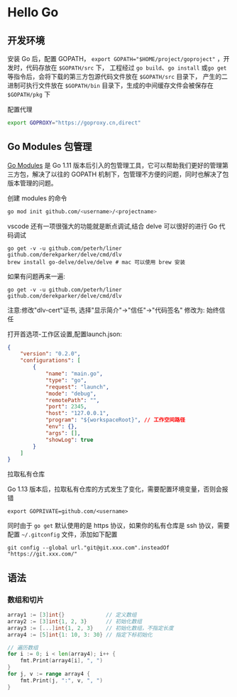 # Hello Go


## 开发环境

安装 Go 后，配置 GOPATH， `export GOPATH="$HOME/project/goproject"` ，开发时，代码存放在 `$GOPATH/src` 下， 工程经过 `go build`、`go install` 或`go get` 等指令后，会将下载的第三方包源代码文件放在 `$GOPATH/src` 目录下， 产生的二进制可执行文件放在 `$GOPATH/bin` 目录下，生成的中间缓存文件会被保存在 `$GOPATH/pkg` 下


配置代理
```bash
export GOPROXY="https://goproxy.cn,direct"
```


## Go Modules 包管理

[Go Modules](https://go.dev/blog/using-go-modules) 是 Go 1.11 版本后引入的包管理工具，它可以帮助我们更好的管理第三方包，解决了以往的 GOPATH 机制下，包管理不方便的问题，同时也解决了包版本管理的问题。


创建 modules 的命令
```bash
go mod init github.com/<username>/<projectname>
```



vscode 还有一项很强大的功能就是断点调试,结合 delve 可以很好的进行 Go 代码调试

```shell
go get -v -u github.com/peterh/liner github.com/derekparker/delve/cmd/dlv
brew install go-delve/delve/delve # mac 可以使用 brew 安装
```

如果有问题再来一遍:
```shell
go get -v -u github.com/peterh/liner github.com/derekparker/delve/cmd/dlv
```

注意:修改"dlv-cert"证书, 选择"显示简介"->"信任"->"代码签名" 修改为: 始终信任

打开首选项-工作区设置,配置launch.json:
```json
{
    "version": "0.2.0",
    "configurations": [
        {
            "name": "main.go",
            "type": "go",
            "request": "launch",
            "mode": "debug",
            "remotePath": "",
            "port": 2345,
            "host": "127.0.0.1",
            "program": "${workspaceRoot}", // 工作空间路径
            "env": {},
            "args": [],
            "showLog": true
        }
    ]
}
```


拉取私有仓库

Go 1.13 版本后，拉取私有仓库的方式发生了变化，需要配置环境变量，否则会报错

```shell
export GOPRIVATE=github.com/<username>
```
同时由于 `go get` 默认使用的是 https 协议，如果你的私有仓库是 ssh 协议，需要配置 `~/.gitconfig` 文件，添加如下配置

```shell
git config --global url."git@git.xxx.com".insteadOf "https://git.xxx.com/"
```

## 语法

### 数组和切片


```go
array1 := [3]int{}             // 定义数组
array2 := [3]int{1, 2, 3}      // 初始化数组
array3 := [...]int{1, 2, 3}    // 初始化数组，不指定长度
array4 := [5]int{1: 10, 3: 30} // 指定下标初始化

// 遍历数组
for i := 0; i < len(array4); i++ {
    fmt.Print(array4[i], ", ")
}
for j, v := range array4 {
    fmt.Print(j, ":", v, ", ")
}
```